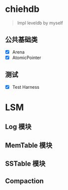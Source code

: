 # chiehdb

> Impl leveldb by myself

## 公共基础类
- [x] Arena
- [x] AtomicPointer

## 测试
- [x] Test Harness


# LSM

## Log 模块

## MemTable 模块

## SSTable 模块


## Compaction
